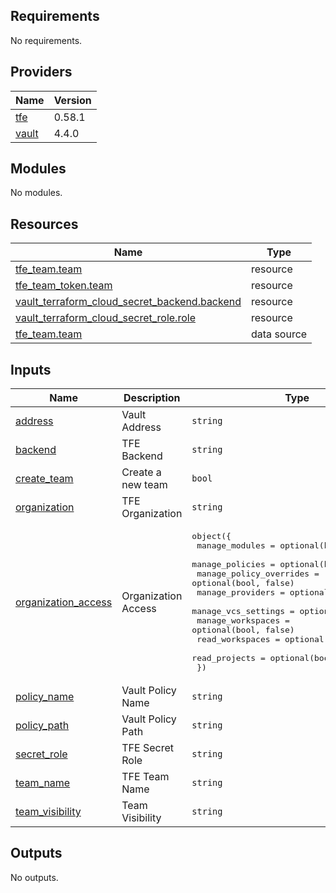 <!-- BEGIN_TF_DOCS -->
## Requirements

No requirements.

## Providers

| Name | Version |
|------|---------|
| <a name="provider_tfe"></a> [tfe](#provider\_tfe) | 0.58.1 |
| <a name="provider_vault"></a> [vault](#provider\_vault) | 4.4.0 |

## Modules

No modules.

## Resources

| Name | Type |
|------|------|
| [tfe_team.team](https://registry.terraform.io/providers/hashicorp/tfe/latest/docs/resources/team) | resource |
| [tfe_team_token.team](https://registry.terraform.io/providers/hashicorp/tfe/latest/docs/resources/team_token) | resource |
| [vault_terraform_cloud_secret_backend.backend](https://registry.terraform.io/providers/hashicorp/vault/latest/docs/resources/terraform_cloud_secret_backend) | resource |
| [vault_terraform_cloud_secret_role.role](https://registry.terraform.io/providers/hashicorp/vault/latest/docs/resources/terraform_cloud_secret_role) | resource |
| [tfe_team.team](https://registry.terraform.io/providers/hashicorp/tfe/latest/docs/data-sources/team) | data source |

## Inputs

| Name | Description | Type | Default | Required |
|------|-------------|------|---------|:--------:|
| <a name="input_address"></a> [address](#input\_address) | Vault Address | `string` | n/a | yes |
| <a name="input_backend"></a> [backend](#input\_backend) | TFE Backend | `string` | n/a | yes |
| <a name="input_create_team"></a> [create\_team](#input\_create\_team) | Create a new team | `bool` | `false` | no |
| <a name="input_organization"></a> [organization](#input\_organization) | TFE Organization | `string` | `"clover"` | no |
| <a name="input_organization_access"></a> [organization\_access](#input\_organization\_access) | Organization Access | <pre>object({<br>    manage_modules          = optional(bool, false)<br>    manage_policies         = optional(bool, false)<br>    manage_policy_overrides = optional(bool, false)<br>    manage_providers        = optional(bool, false)<br>    manage_vcs_settings     = optional(bool, false)<br>    manage_workspaces       = optional(bool, false)<br>    read_workspaces         = optional(bool, false)<br>    read_projects           = optional(bool, false)<br>  })</pre> | `{}` | no |
| <a name="input_policy_name"></a> [policy\_name](#input\_policy\_name) | Vault Policy Name | `string` | n/a | yes |
| <a name="input_policy_path"></a> [policy\_path](#input\_policy\_path) | Vault Policy Path | `string` | n/a | yes |
| <a name="input_secret_role"></a> [secret\_role](#input\_secret\_role) | TFE Secret Role | `string` | n/a | yes |
| <a name="input_team_name"></a> [team\_name](#input\_team\_name) | TFE Team Name | `string` | n/a | yes |
| <a name="input_team_visibility"></a> [team\_visibility](#input\_team\_visibility) | Team Visibility | `string` | `"secret"` | no |

## Outputs

No outputs.
<!-- END_TF_DOCS -->